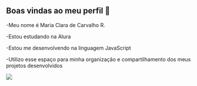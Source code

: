 ## Boas vindas ao meu perfil 👋

-Meu nome é Maria Clara de Carvalho R.

-Estou estudando na Alura

-Estou me desenvolvendo na linguagem JavaScript

-Utilizo esse espaço para minha organização e compartilhamento dos meus projetos desenvolvidos

![](https://media1.tenor.com/m/9Uil2ZrXtQ8AAAAC/tgswiiwagaa-the-guy-she-was-interested-in-wasnt-a-guy-at-all.gif)
